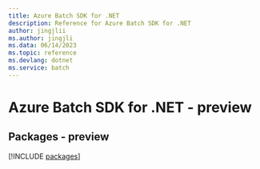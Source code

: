 ```yaml
---
title: Azure Batch SDK for .NET
description: Reference for Azure Batch SDK for .NET
author: jingjlii
ms.author: jingjli
ms.data: 06/14/2023
ms.topic: reference
ms.devlang: dotnet
ms.service: batch
---
```

# Azure Batch SDK for .NET - preview
## Packages - preview
[!INCLUDE [packages](batch-index.md)]